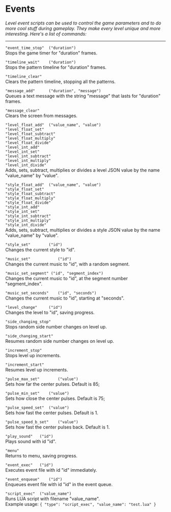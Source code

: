 # Events #

*Level event scripts can be used to control the game parameters and to do 
more cool stuff during gameplay. They make every level unique and more
interesting. Here's a list of commands:*

----------

`"event_time_stop" 	("duration")`</br>
Stops the game timer for "duration" frames.

`"timeline_wait" 	("duration")`</br>
Stops the pattern timeline for "duration" frames.

`"timeline_clear"`</br>
Clears the pattern timeline, stopping all the patterns.

`"message_add"		("duration", "message")`</br>
Queues a text message with the string "message" that lasts for "duration" frames.

`"message_clear"`</br>
Clears the screen from messages.

`"level_float_add"	("value_name", "value")`</br>
`"level_float_set"`</br>
`"level_float_subtract"`</br>
`"level_float_multiply"`</br>
`"level_float_divide"`</br>
`"level_int_add"`</br>
`"level_int_set"`</br>
`"level_int_subtract"`</br>
`"level_int_multiply"`</br>
`"level_int_divide"`</br>
Adds, sets, subtract, multiplies or divides a level JSON value by the name "value_name" by "value".

`"style_float_add"	("value_name", "value")`</br>
`"style_float_set"`</br>
`"style_float_subtract"`</br>
`"style_float_multiply"`</br>
`"style_float_divide"`</br>
`"style_int_add"`</br>
`"style_int_set"`</br>
`"style_int_subtract"`</br>
`"style_int_multiply"`</br>
`"style_int_divide"`</br>
Adds, sets, subtract, multiplies or divides a style JSON value by the name "value_name" by "value".

`"style_set" 		("id")`</br>
Changes the current style to "id".

`"music_set"			("id")`</br>
Changes the current music to "id", with a random segment.

`"music_set_segment" ("id", "segment_index")`</br>
Changes the current music to "id", at the segment number "segment_index".

`"music_set_seconds"	("id", "seconds")`</br>
Changes the current music to "id", starting at "seconds".

`"level_change"		("id")`</br>
Changes the level to "id", saving progress.

`"side_changing_stop"`</br>
Stops random side number changes on level up.

`"side_changing_start"`</br>
Resumes random side number changes on level up.

`"increment_stop"`</br>
Stops level up increments.

`"increment_start"`</br>
Resumes level up increments.

`"pulse_max_set"		("value")`</br>
Sets how far the center pulses. Default is 85;

`"pulse_min_set"	("value")`</br>
Sets how close the center pulses. Default is 75;

`"pulse_speed_set"	("value")`</br>
Sets how fast the center pulses. Default is 1.

`"pulse_speed_b_set"	("value")`</br>
Sets how fast the center pulses back. Default is 1.

`"play_sound"	("id")`</br>
Plays sound with id "id".

`"menu"`</br>
Returns to menu, saving progress.

`"event_exec"	("id")`</br>
Executes event file with id "id" immediately.

`"event_enqueue"	("id")`</br>
Enqueues event file with id "id" in the event queue.

`"script_exec"	("value_name")`</br>
Runs LUA script with filename "value_name".</br> Example usage: `{ "type": "script_exec", "value_name": "test.lua" }`